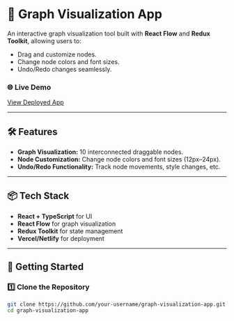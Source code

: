# 🚀 Graph Visualization App

An interactive graph visualization tool built with **React Flow** and **Redux Toolkit**, allowing users to:

- Drag and customize nodes.
- Change node colors and font sizes.
- Undo/Redo changes seamlessly.

### 🌐 Live Demo

[View Deployed App](https://graph-visualization.vercel.app)

---

## 🛠️ Features

- **Graph Visualization:** 10 interconnected draggable nodes.
- **Node Customization:** Change node colors and font sizes (12px–24px).
- **Undo/Redo Functionality:** Track node movements, style changes, etc.

---

## 📦 Tech Stack

- **React + TypeScript** for UI
- **React Flow** for graph visualization
- **Redux Toolkit** for state management
- **Vercel/Netlify** for deployment

---

## 🚀 Getting Started

### 1️⃣ Clone the Repository

```bash
git clone https://github.com/your-username/graph-visualization-app.git
cd graph-visualization-app
```
